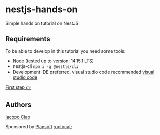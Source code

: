 # nestjs-hands-on

Simple hands on tutorial on NestJS

## Requirements

To be able to develop in this tutorial you need some tools:

- [Node](https://nodejs.org) (tested up to version: 14.15.1 LTS)
- nestjs-cli `npm i -g @nestjs/cli`
- Development IDE preferred, visual studio code recommended [visual studio code](https://code.visualstudio.com/)

[First step :point_right:](https://github.com/KernelPanic92/nestjs-hands-on/tree/step1/README.md)

## Authors

[Iacopo Ciao](http://github.com/KernelPanic92)

Sponsored by [Plansoft](www.plansoft.it) [:octocat:](https://github.com/plansoft-it/)
